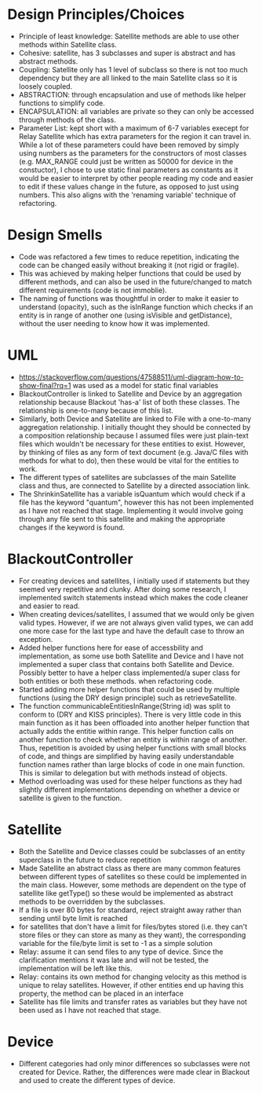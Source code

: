 # Design Principles/Choices
- Principle of least knowledge: Satellite methods are able to use other methods within Satellite class.
- Cohesive: satellite, has 3 subclasses and super is abstract and has abstract methods.
- Coupling: Satellite only has 1 level of subclass so there is not too much dependency but they are all linked
to the main Satellite class so it is loosely coupled.
- ABSTRACTION: through encapsulation and use of methods like helper functions to simplify code.
- ENCAPSULATION: all variables are private so they can only be accessed through methods of the class.
- Parameter List: kept short with a maximum of 6-7 variables execept for Relay Satellite which has extra parameters for the region
it can travel in. While a lot of these parameters could have been removed by simply using numbers as the parameters for the
constructors of most classes (e.g. MAX_RANGE could just be written as 50000 for device in the constuctor), I chose to use static
final parameters as constants as it would be easier to interpret by other people reading my code and easier to edit if
these values change in the future, as opposed to just using numbers. This also aligns with the 'renaming variable' technique of refactoring.

# Design Smells
- Code was refactored a few times to reduce repetition, indicating the code can be changed easily without breaking
it (not rigid or fragile).
- This was achieved by making helper functions that could be used by different methods, 
and can also be used in the future/changed to match different requirements (code is not immoblie).
- The naming of functions was thoughtful in order to make it easier to understand (opacity), such as the
isInRange function which checks if an entity is in range of another one (using isVisible and getDistance), without
the user needing to know how it was implemented.

# UML
- https://stackoverflow.com/questions/47588511/uml-diagram-how-to-show-final?rq=1 was used as a model for static final
variables
- BlackoutController is linked to Satellite and Device by an aggregation relationship because Blackout 'has-a' list
of both these classes. The relationship is one-to-many because of this list.
- Similarly, both Device and Satellite are linked to File with a one-to-many aggregation relationship. I initially
thought they should be connected by a composition relationship because I assumed files were just plain-text files
which wouldn't be necessary for these entities to exist. However, by thinking of files as any form of text document
(e.g. Java/C files with methods for what to do), then these would be vital for the entities to work.
- The different types of satellites are subclasses of the main Satellite class and thus, are connected to Satellite
by a directed association link.
- The ShrinkinSatellite has a variable isQuantum which would check if a file has the keyword "quantum", however this
has not been implemented as I have not reached that stage. Implementing it would involve going through any file sent
to this satellite and making the appropriate changes if the keyword is found.

# BlackoutController
- For creating devices and satellites, I initially used if statements but they seemed very repetitive and clunky.
After doing some research, I implemented switch statements instead which makes the code cleaner and easier to read.
- When creating devices/satellites, I assumed that we would only be given valid types. However, if we are not always
given valid types, we can add one more case for the last type and have the default case to throw an exception.
- Added helper functions here for ease of accessbility and implementation, as some use both Satellite and Device
and I have not implemented a super class that contains both Satellite and Device. Possibly better to have a helper
class implemented/a super class for both entities or both these methods.
when refactoring code.
- Started adding more helper functions that could be used by multiple functions (using the DRY design principle)
such as retrieveSatellite.
- The function communicableEntitiesInRange(String id) was split to conform to (DRY and KISS principles). There is
very little code in this main function as it has been offloaded into another helper function that actually adds
the entitie within range. This helper function calls on another function to check whether an entity is within range
of another. Thus, repetition is avoided by using helper functions with small blocks of code, and things are simplified
by having easily understandable function names rather than large blocks of code in one main function. This is similar
to delegation but with methods instead of objects.
- Method overloading was used for these helper functions as they had slightly different implementations depending on
whether a device or satellite is given to the function.

# Satellite
- Both the Satellite and Device classes could be subclasses of an entity superclass in the future to reduce repetition
- Made Satellite an abstract class as there are many common features between different types of satellites so these
could be implemented in the main class. However, some methods are dependent on the type of satellite like getType()
so these would be implemented as abstract methods to be overridden by the subclasses.
- If a file is over 80 bytes for standard, reject straight away rather than sending until byte limit is reached
- for satellites that don't have a limit for files/bytes stored (i.e. they can't store files or they can store
as many as they want), the corresponding variable for the file/byte limit is set to -1 as a simple solution
- Relay: assume it can send files to any type of device. Since the clarification mentions it was late and will
not be tested, the implementation will be left like this.
- Relay: contains its own method for changing velocity as this method is unique to relay satellites. However,
if other entities end up having this property, the method can be placed in an interface
- Satellite has file limits and transfer rates as variables but they have not been used as I have not reached that
stage.

# Device
- Different categories had only minor differences so subclasses were not created for Device. Rather, the differences
were made clear in Blackout and used to create the different types of device.